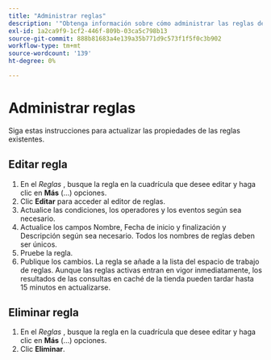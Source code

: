 ```yaml
---
title: "Administrar reglas"
description: '"Obtenga información sobre cómo administrar las reglas de comercialización de búsqueda existentes".'
exl-id: 1a2ca9f9-1cf2-446f-809b-03ca5c798b13
source-git-commit: 888b81683a4e139a35b771d9c573f1f5f0c3b902
workflow-type: tm+mt
source-wordcount: '139'
ht-degree: 0%

---
```


# Administrar reglas

Siga estas instrucciones para actualizar las propiedades de las reglas existentes.

## Editar regla

1. En el *Reglas* , busque la regla en la cuadrícula que desee editar y haga clic en **Más** (...) opciones.
1. Clic **Editar** para acceder al editor de reglas.
1. Actualice las condiciones, los operadores y los eventos según sea necesario.
1. Actualice los campos Nombre, Fecha de inicio y finalización y Descripción según sea necesario. Todos los nombres de reglas deben ser únicos.
1. Pruebe la regla.
1. Publique los cambios.
La regla se añade a la lista del espacio de trabajo de reglas. Aunque las reglas activas entran en vigor inmediatamente, los resultados de las consultas en caché de la tienda pueden tardar hasta 15 minutos en actualizarse.

## Eliminar regla

1. En el *Reglas* , busque la regla en la cuadrícula que desee editar y haga clic en **Más** (...) opciones.
1. Clic **Eliminar**.
